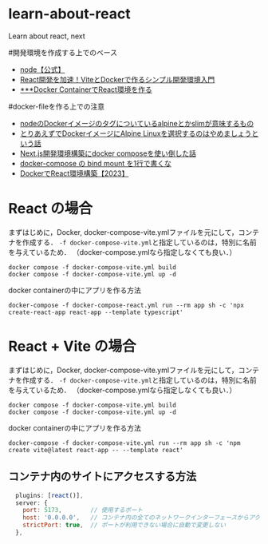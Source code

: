 # learn-about-react
Learn about react, next

#開発環境を作成する上でのベース
- [node【公式】](https://hub.docker.com/_/node)
- [React開発を加速！ViteとDockerで作るシンプル開発環境入門](https://qiita.com/shoki-y/items/1be906c372c8a9a993a3)
- [***Docker ContainerでReact環境を作る](https://zenn.dev/teruroom/scraps/68e277624181fa)


#docker-fileを作る上での注意
- [nodeのDockerイメージのタグについているalpineとかslimが意味するもの](https://qiita.com/miriwo/items/52ea9ec1c2805137dd5a)
- [とりあえずでDockerイメージにAlpine Linuxを選択するのはやめましょうという話](https://engineering.nifty.co.jp/blog/26586)
- [Next.js開発環境構築にdocker composeを使い倒した話](https://zenn.dev/k_hojo/articles/318d18e0e5b9ac)
- [docker-compose の bind mount を1行で書くな](https://zenn.dev/sarisia/articles/0c1db052d09921#fn-bf4c-1)
- [DockerでReact環境構築【2023】](https://qiita.com/aka_ebi/items/79dd54982aeeb72aecf6)


# React の場合
まずはじめに，Docker, docker-compose-vite.ymlファイルを元にして，コンテナを作成する．
`-f docker-compose-vite.yml`と指定しているのは，特別に名前を与えているため．
（docker-compose.ymlなら指定しなくても良い．）
```
docker compose -f docker-compose-vite.yml build
docker compose -f docker-compose-vite.yml up -d
```

docker containerの中にアプリを作る方法
```
docker-compose -f docker-compose-react.yml run --rm app sh -c 'npx create-react-app react-app --template typescript'
```

# React + Vite の場合
まずはじめに，Docker, docker-compose-vite.ymlファイルを元にして，コンテナを作成する．
`-f docker-compose-vite.yml`と指定しているのは，特別に名前を与えているため．
（docker-compose.ymlなら指定しなくても良い．）
```
docker compose -f docker-compose-vite.yml build
docker compose -f docker-compose-vite.yml up -d
```

docker containerの中にアプリを作る方法
```
docker-compose -f docker-compose-vite.yml run --rm app sh -c 'npm create vite@latest react-app -- --template react'
```

## コンテナ内のサイトにアクセスする方法
```vite:vite.config.js
  plugins: [react()],
  server: {
    port: 5173,        // 使用するポート
    host: '0.0.0.0',   // コンテナ内の全てのネットワークインターフェースからアクセスを許可
    strictPort: true,  // ポートが利用できない場合に自動で変更しない
  },
```
